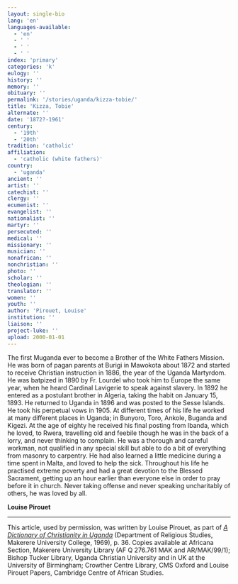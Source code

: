 ```yaml
---
layout: single-bio
lang: 'en'
languages-available:
  - 'en'
  - ' '
  - ' '
  - ' '
index: 'primary'
categories: 'k'
eulogy: ''
history: ''
memory: ''
obituary: ''
permalink: '/stories/uganda/kizza-tobie/'
title: 'Kizza, Tobie'
alternate: ''
date: '1872?-1961'
century:
  - '19th'
  - '20th'
tradition: 'catholic'
affiliation:
  - 'catholic (white fathers)'
country:
  - 'uganda'
ancient: ''
artist: ''
catechist: ''
clergy: ''
ecumenist: ''
evangelist: ''
nationalist: ''
martyr: ''
persecuted: ''
medical: ''
missionary: ''
musician: ''
nonafrican: ''
nonchristian: ''
photo: ''
scholar: ''
theologian: ''
translator: ''
women: ''
youth: ''
author: 'Pirouet, Louise'
institution: ''
liaison: ''
project-luke: ''
upload: 2000-01-01
---
```




The first Muganda ever to become a Brother of the White Fathers Mission. He was born of pagan parents at Burigi in Mawokota about 1872 and started to receive Christian instruction in 1886, the year of the Uganda Martyrdom. He was batpized in 1890 by Fr. Lourdel who took him to Europe the same year, when he heard Cardinal Lavigerie to speak against slavery. In 1892 he entered as a postulant brother in Algeria, taking the habit on January 15, 1893. He returned to Uganda in 1896 and was posted to the Sesse Islands. He took his perpetual vows in 1905. At different times of his life he worked at many different places in Uganda; in Bunyoro, Toro, Ankole, Buganda and Kigezi. At the age of eighty he received his final posting from Ibanda, which he loved, to Rwera, travelling old and feebile though he was in the back of a lorry, and never thinking to complain. He was a thorough and careful workman, not qualified in any special skill but able to do a bit of everything from masonry to carpentry. He had also learned a little medicine during a time spent in Malta, and loved to help the sick. Throughout his life he practised extreme poverty and had a great devotion to the Blessed Sacrament, getting up an hour earlier than everyone else in order to pray before it in church. Never taking offense and never speaking uncharitably of others, he was loved by all.

**Louise Pirouet**

---

This article, used by permission, was written by Louise Pirouet, as part of [*A Dictionary of Christianity in Uganda*](pirouet-foreword.html) (Department of Religious Studies, Makerere University College, 1969), p. 36. Copies available at Africana Section, Makerere University Library (AF Q 276.761 MAK and AR/MAK/99/1); Bishop Tucker Library, Uganda Christian University and in UK at the University of Birmingham; Crowther Centre Library, CMS Oxford and Louise Pirouet Papers, Cambridge Centre of African Studies.